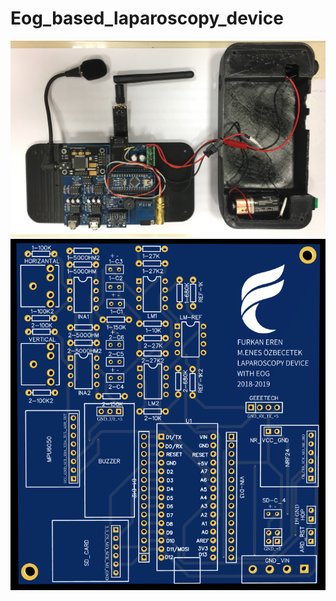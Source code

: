 # Eog_based_laparoscopy_device
![device](images/Device/IMG-1298[9888].jpg)
![c](images/Circuit/Eog_circuit_module.PNG)
